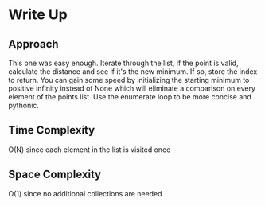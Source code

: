 # Write Up

## Approach

This one was easy enough. Iterate through the list, if the point is valid, calculate the distance and see if it's the new minimum. If so, store the index to return. You can gain some speed by initializing the starting minimum to positive infinity instead of None which will eliminate a comparison on every element of the points list. Use the enumerate loop to be more concise and pythonic.

## Time Complexity

O(N) since each element in the list is visited once

## Space Complexity

O(1) since no additional collections are needed
